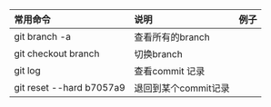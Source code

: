| 常用命令| 说明|例子|
|:----|:------------|:------------|
|git branch -a|查看所有的branch||
|git checkout branch|切换branch||
|git log|查看commit 记录||
|git reset --hard b7057a9|退回到某个commit记录||
